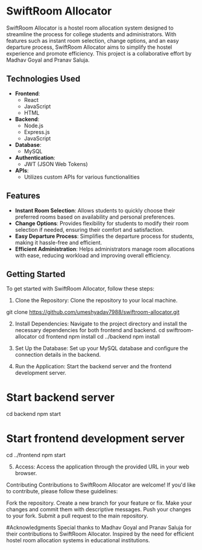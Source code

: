 # SwiftRoom Allocator

SwiftRoom Allocator is a hostel room allocation system designed to streamline the process for college students and administrators. With features such as instant room selection, change options, and an easy departure process, SwiftRoom Allocator aims to simplify the hostel experience and promote efficiency. This project is a collaborative effort by Madhav Goyal and Pranav Saluja.

## Technologies Used

- **Frontend**:
  - React
  - JavaScript
  - HTML
- **Backend**:
  - Node.js
  - Express.js
  - JavaScript
- **Database**:
  - MySQL
- **Authentication**:
  - JWT (JSON Web Tokens)
- **APIs**:
  - Utilizes custom APIs for various functionalities

## Features

- **Instant Room Selection**: Allows students to quickly choose their preferred rooms based on availability and personal preferences.
- **Change Options**: Provides flexibility for students to modify their room selection if needed, ensuring their comfort and satisfaction.
- **Easy Departure Process**: Simplifies the departure process for students, making it hassle-free and efficient.
- **Efficient Administration**: Helps administrators manage room allocations with ease, reducing workload and improving overall efficiency.

## Getting Started

To get started with SwiftRoom Allocator, follow these steps:

1. Clone the Repository: Clone the repository to your local machine.

git clone https://github.com/umeshyadav7988/swiftroom-allocator.git

2. Install Dependencies: Navigate to the project directory and install the necessary dependencies for both frontend and backend.
cd swiftroom-allocator
cd frontend
npm install
cd ../backend
npm install

3. Set Up the Database: Set up your MySQL database and configure the connection details in the backend.

4. Run the Application: Start the backend server and the frontend development server.
# Start backend server
cd backend
npm start

# Start frontend development server
cd ../frontend
npm start

5. Access: Access the application through the provided URL in your web browser.

Contributing
Contributions to SwiftRoom Allocator are welcome! If you'd like to contribute, please follow these guidelines:

Fork the repository.
Create a new branch for your feature or fix.
Make your changes and commit them with descriptive messages.
Push your changes to your fork.
Submit a pull request to the main repository.

#Acknowledgments
Special thanks to Madhav Goyal and Pranav Saluja for their contributions to SwiftRoom Allocator.
Inspired by the need for efficient hostel room allocation systems in educational institutions.




